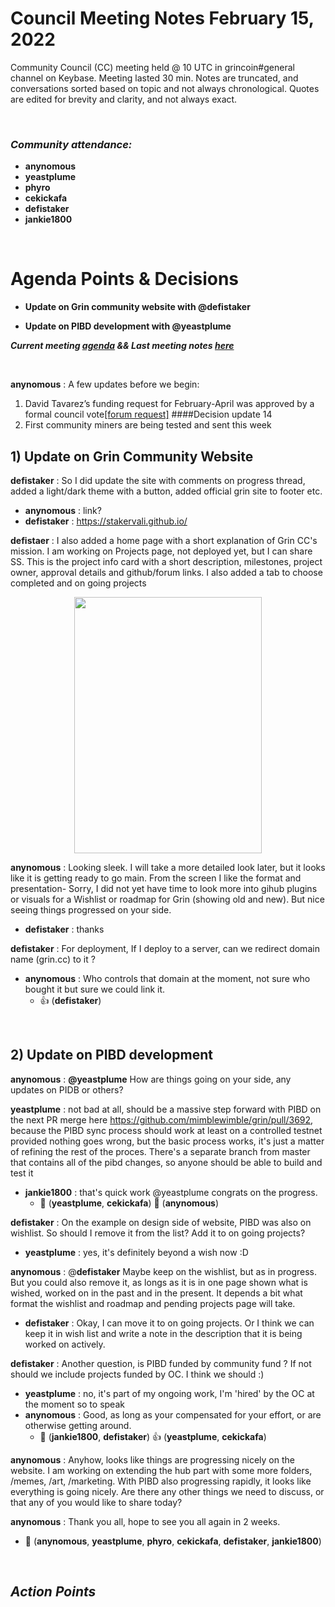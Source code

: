  # Council Meeting Notes February 15, 2022

 Community Council (CC) meeting held @ 10 UTC in grincoin#general channel on Keybase. Meeting lasted 30 min. Notes are truncated, and conversations sorted based on topic and not always chronological. Quotes are edited for brevity and clarity, and not always exact.

<br/>

### _Community attendance:_

* __anynomous__
* __yeastplume__
* __phyro__
* __cekickafa__
 * __defistaker__
* __jankie1800__ 

</br>

# Agenda Points & Decisions

* **Update on Grin community website with @defistaker**

* **Update on PIBD development with @yeastplume**

***Current meeting [agenda](https://github.com/grincc/agenda/issues/39) && Last meeting notes [here](https://github.com/grincc/agenda/blob/main/notes/01-02-2022-council-meeting-notes.md)***  


</br>


__anynomous__ : A few updates before we begin:
 1) David Tavarez’s funding request for February-April was approved by a formal council vote[[forum request]](https://forum.grin.mw/t/request-for-funding-davidtavarez-feb-apr-2022/9518/15) ####Decision update 14
 2) First community miners are being tested and sent this week
 


## 1) Update on Grin Community Website

__defistaker__ : So I did update the site with comments on progress thread, added a light/dark theme with a button, added official grin site to footer etc.
 * __anynomous__ : link?
 * __defistaker__ : https://stakervali.github.io/
    
__defistaer__ : I also added a home page with a short explanation of Grin CC's mission. I am working on Projects page, not deployed yet, but I can share SS. This is the project info card with a short description, milestones, project owner, approval details and github/forum links. I also added a tab to choose completed and on going projects 
<p align="center">
  <img width="300" height="410" src="https://u.teknik.io/KR1av.png">
</p>
  
__anynomous__ : Looking sleek. I will take a more detailed look later, but it looks like it is getting ready to go main. From the screen I like the format and presentation- Sorry, I did not yet have time to look more into gihub plugins or visuals for a Wishlist or roadmap for Grin (showing old and new). But nice seeing things progressed on your side.
 * __defistaker__ : thanks
    
__defistaker__ : For deployment, If I deploy to a server, can we redirect domain name (grin.cc) to it ?
 * __anynomous__ : Who controls that domain at the moment, not sure who bought it but sure we could link it. 
   * :+1: (__defistaker__)
 
    
</br>

## 2) Update on PIBD development

__anynomous__ : __@yeastplume__ How are things going on your side, any updates on PIDB or others?

__yeastplume__ : not bad at all, should be a massive step forward with PIBD on the next PR merge here https://github.com/mimblewimble/grin/pull/3692, because the PIBD sync process should work at least on a controlled testnet provided nothing goes wrong, but the basic process works, it's just a matter of refining the rest of the proces. There's a separate branch from master that contains all of the pibd changes, so anyone should be able to build and test it
 * __jankie1800__ : that's quick work @yeastplume congrats on the progress.
    * :tada: (__yeastplume__, __cekickafa__) :rocket: (__anynomous__)
    
__defistaker__ : On the example on design side of website, PIBD was also on wishlist. So should I remove it from the list? Add it to on going projects?
 * __yeastplume__ : yes, it's definitely beyond a wish now :D 
    
__anynomous__ : @__defistaker__ Maybe keep on the wishlist, but as in progress. But you could also remove it, as longs as it is in one page shown what is wished, worked on in the past and in the present. It depends a bit what format the wishlist and roadmap and pending projects page will take.
 * __defistaker__ : Okay, I can move it to on going projects. Or I think we can keep it in wish list and write a note in the description that it is being worked on actively.
    
__defistaker__ : Another question, is PIBD funded by community fund ? If not should we include projects funded by OC. I think we should :)
 * __yeastplume__ : no, it's part of my ongoing work, I'm 'hired' by the OC at the moment so to speak
 * __anynomous__ : Good, as long as your compensated for your effort, or are otherwise getting around.
   * 💯 (__jankie1800__, __defistaker__) 👍 (__yeastplume__, __cekickafa__)

__anynomous__ : Anyhow, looks like things are progressing nicely on the website. I am working on extending the hub part with some more folders, /memes,  /art, /marketing. With PIBD also progressing rapidly, it looks like everything is going nicely. Are there any other things we need to discuss, or that any of you would like to share today?

__anynomous__ : Thank you all, hope to see you all again in 2 weeks.
 * :wave: (__anynomous__, __yeastplume__, __phyro__, __cekickafa__, __defistaker__, __jankie1800__)


</br>

## *Action Points*
</br>





